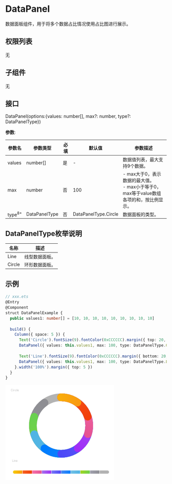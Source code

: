 # DataPanel

数据面板组件，用于将多个数据占比情况使用占比图进行展示。

## 权限列表

无

## 子组件

无

## 接口

DataPanel(options:{values: number[], max?: number, type?: DataPanelType})

**参数**: 

| 参数名               | 参数类型          | 必填   | 默认值                  | 参数描述                                     |
| ----------------- | ------------- | ---- | -------------------- | ---------------------------------------- |
| values            | number[]      | 是    | -                    | 数据值列表，最大支持9个数据。                          |
| max               | number        | 否    | 100                  | -&nbsp;max大于0，表示数据的最大值。<br/>-&nbsp;max小于等于0，max等于value数组各项的和，按比例显示。 |
| type<sup>8+</sup> | DataPanelType | 否    | DataPanelType.Circle | 数据面板的类型。                                 |

## DataPanelType枚举说明

| 名称     | 描述      |
| ------ | ------- |
| Line   | 线型数据面板。 |
| Circle | 环形数据面板。 |

## 示例

```ts
// xxx.ets
@Entry
@Component
struct DataPanelExample {
  public values1: number[] = [10, 10, 10, 10, 10, 10, 10, 10, 10]

  build() {
    Column({ space: 5 }) {
      Text('Circle').fontSize(9).fontColor(0xCCCCCC).margin({ top: 20, right: '80%' })
      DataPanel({ values: this.values1, max: 100, type: DataPanelType.Circle }).width(200).height(200)

      Text('Line').fontSize(9).fontColor(0xCCCCCC).margin({ bottom: 20, right: '80%' })
      DataPanel({ values: this.values1, max: 100, type: DataPanelType.Line }).width(300).height(10)
    }.width('100%').margin({ top: 5 })
  }
}
```

![zh-cn_image_0000001236876377](figures/zh-cn_image_0000001236876377.jpg)
